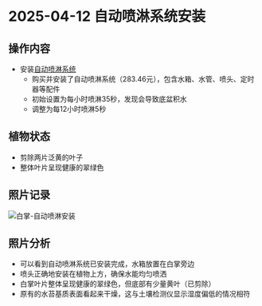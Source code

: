 # 2025-04-12 自动喷淋系统安装

## 操作内容

- 安装[自动喷淋系统](../../物品/设备/自动喷淋系统.md)
  - 购买并安装了自动喷淋系统（283.46元），包含水箱、水管、喷头、定时器等配件
  - 初始设置为每小时喷淋35秒，发现会导致底盆积水
  - 调整为每12小时喷淋5秒

## 植物状态

- 剪除两片泛黄的叶子
- 整体叶片呈现健康的翠绿色

## 照片记录

![白掌-自动喷淋安装](../../图片/白掌/白掌-自动喷淋安装-20250412.jpg)

## 照片分析

- 可以看到自动喷淋系统已安装完成，水箱放置在白掌旁边
- 喷头正确地安装在植物上方，确保水能均匀喷洒
- 白掌叶片整体呈现健康的翠绿色，但底部有少量黄叶（已剪除）
- 原有的水苔基质表面看起来干燥，这与土壤检测仪显示湿度偏低的情况相符
